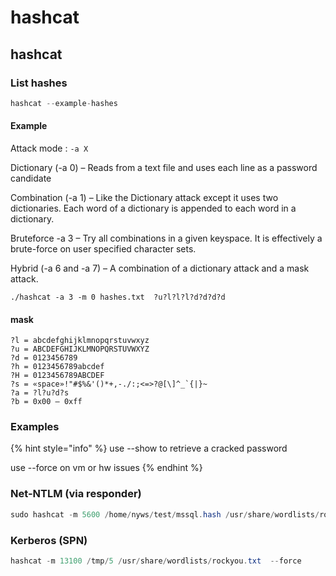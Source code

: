 # hashcat

## hashcat

### List hashes

```csharp
hashcat --example-hashes
```

#### Example

Attack mode : `-a X`

Dictionary \(-a 0\) – Reads from a text file and uses each line as a password candidate

Combination \(-a 1\) – Like the Dictionary attack except it uses two dictionaries. Each word of a dictionary is appended to each word in a dictionary.

Bruteforce -a 3 – Try all combinations in a given keyspace. It is effectively a brute-force on user specified character sets.

Hybrid \(-a 6 and -a 7\) – A combination of a dictionary attack and a mask attack.

```text
./hashcat -a 3 -m 0 hashes.txt  ?u?l?l?l?d?d?d?d
```

#### mask

```text
?l = abcdefghijklmnopqrstuvwxyz
?u = ABCDEFGHIJKLMNOPQRSTUVWXYZ
?d = 0123456789
?h = 0123456789abcdef
?H = 0123456789ABCDEF
?s = «space»!"#$%&'()*+,-./:;<=>?@[\]^_`{|}~
?a = ?l?u?d?s
?b = 0x00 – 0xff
```

### Examples

{% hint style="info" %}
use --show to retrieve a cracked password

use --force on vm or hw issues
{% endhint %}

### Net-NTLM \(via responder\)

```csharp
sudo hashcat -m 5600 /home/nyws/test/mssql.hash /usr/share/wordlists/rockyou.txt --force 
```

### Kerberos \(SPN\)

```csharp
hashcat -m 13100 /tmp/5 /usr/share/wordlists/rockyou.txt  --force
```

